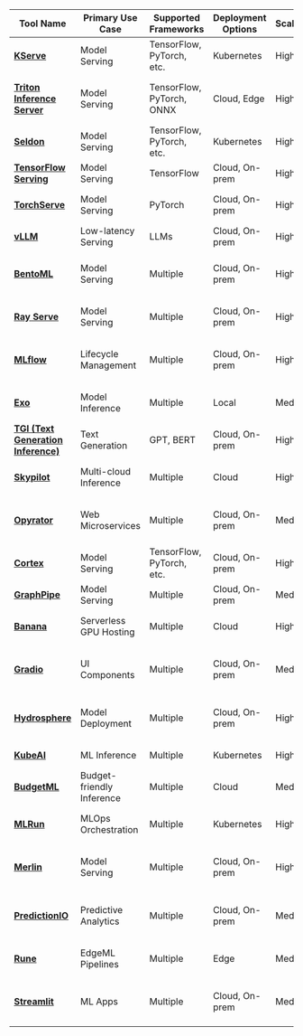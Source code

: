 | Tool Name          | Primary Use Case       | Supported Frameworks       | Deployment Options       | Scalability | Latency | Ease of Use | Community Support | License     | Open-Source | Origin  | Language of Development | CNCF Status | Additional Features                          | Last Commit |
|--------------------|------------------------|----------------------------|--------------------------|-------------|---------|-------------|-------------------|-------------|-------------|---------|-------------------------|-------------|----------------------------------------------|--------------|
| [**KServe**](https://github.com/kserve/kserve)             | Model Serving          | TensorFlow, PyTorch, etc.  | Kubernetes               | High        | Low     | Medium      | High              | Apache 2.0  | Yes         | USA     | Python, Go              | Incubating  | Multi-model serving, autoscaling             | 2025-03-10   |
| [**Triton Inference Server**](https://github.com/triton-inference-server/server)   | Model Serving          | TensorFlow, PyTorch, ONNX  | Cloud, Edge              | High        | Low     | Medium      | High              | BSD 3-Clause| Yes         | USA     | C++, Python             | No          | Model ensemble, dynamic batching             | 2025-03-09   |
| [**Seldon**](https://github.com/SeldonIO/seldon-core)             | Model Serving          | TensorFlow, PyTorch, etc.  | Kubernetes               | High        | Low     | Medium      | High              | Apache 2.0  | Yes         | Europe  | Python, Go              | Incubating  | Monitoring, explainability                   | 2025-03-08   |
| [**TensorFlow Serving**](https://github.com/tensorflow/serving) | Model Serving          | TensorFlow                 | Cloud, On-prem           | High        | Low     | High        | High              | Apache 2.0  | Yes         | USA     | C++                     | No          | Model versioning                             | 2025-03-07   |
| [**TorchServe**](https://github.com/pytorch/serve)         | Model Serving          | PyTorch                    | Cloud, On-prem           | High        | Low     | High        | High              | Apache 2.0  | Yes         | USA     | Python, Java            | No          | Multi-model serving, metrics                 | 2025-03-06   |
| [**vLLM**](https://github.com/vllm-project/vllm)              | Low-latency Serving    | LLMs                       | Cloud, On-prem           | High        | Very Low| Medium      | Medium            | Apache 2.0  | Yes         | USA     | Python                 | No          | Optimized for LLMs                           | 2025-03-05   |
| [**BentoML**](https://github.com/bentoml/BentoML)            | Model Serving          | Multiple                   | Cloud, On-prem           | High        | Low     | High        | High              | Apache 2.0  | Yes         | USA     | Python                 | No          | Model management, deployment options         | 2025-03-04   |
| [**Ray Serve**](https://github.com/ray-project/ray)          | Model Serving          | Multiple                   | Cloud, On-prem           | High        | Low     | Medium      | High              | Apache 2.0  | Yes         | USA     | Python                 | No          | Scalable, integrates with Ray                | 2025-03-03   |
| [**MLflow**](https://github.com/mlflow/mlflow)             | Lifecycle Management   | Multiple                   | Cloud, On-prem           | High        | Medium  | High        | High              | Apache 2.0  | Yes         | USA     | Python                 | No          | Experiment tracking, model registry          | 2025-03-02   |
| [**Exo**](https://github.com/exo-explore/exo)                | Model Inference        | Multiple                   | Local                    | Medium      | Medium  | Medium      | Medium            | Apache 2.0  | Yes         | Europe  | Python                 | No          | Tailored for local environments              | 2025-03-01   |
| [**TGI (Text Generation Inference)**](https://github.com/huggingface/text-generation-inference) | Text Generation        | GPT, BERT                  | Cloud, On-prem           | High        | Low     | Medium      | High              | Apache 2.0  | Yes         | USA     | Python                 | No          | Optimized for text generation                | 2025-02-28   |
| [**Skypilot**](https://github.com/skypilot-org/skypilot)           | Multi-cloud Inference  | Multiple                   | Cloud                    | High        | Medium  | Medium      | Medium            | Apache 2.0  | Yes         | USA     | Python                 | No          | Cost-efficient, flexible                     | 2025-02-27   |
| [**Opyrator**](https://github.com/ml-tooling/opyrator)           | Web Microservices      | Multiple                   | Cloud, On-prem           | Medium      | Medium  | High        | Medium            | Apache 2.0  | Yes         | Europe  | Python                 | No          | Transforms ML code into web microservices    | 2025-02-26   |
| [**Cortex**](https://github.com/cortexlabs/cortex)             | Model Serving          | TensorFlow, PyTorch, etc.  | Cloud, On-prem           | High        | Low     | Medium      | Medium            | Apache 2.0  | Yes         | USA     | Python, Go              | No          | Deploys models as APIs                       | 2025-02-25   |
| [**GraphPipe**](https://github.com/oracle/graphpipe)          | Model Serving          | Multiple                   | Cloud, On-prem           | Medium      | Medium  | Medium      | Medium            | Apache 2.0  | Yes         | USA     | Go                      | No          | Standardized APIs                            | 2025-02-24   |
| [**Banana**](https://www.banana.dev/)             | Serverless GPU Hosting | Multiple                   | Cloud                    | High        | Low     | High        | Medium            | Proprietary | No          | USA     | Python                 | No          | Minimal integration effort                   | 2025-02-23   |
| [**Gradio**](https://github.com/gradio-app/gradio)             | UI Components          | Multiple                   | Cloud, On-prem           | Medium      | Medium  | High        | High              | Apache 2.0  | Yes         | USA     | Python                 | No          | Custom, user-friendly UI components          | 2025-02-22   |
| [**Hydrosphere**](https://github.com/Hydrospheredata/hydro-serving)        | Model Deployment       | Multiple                   | Cloud, On-prem           | High        | Medium  | Medium      | Medium            | Apache 2.0  | Yes         | Europe  | Scala                  | No          | Seamless deployment and monitoring           | 2025-02-21   |
| [**KubeAI**](https://github.com/substratusai/kubeai)             | ML Inference           | Multiple                   | Kubernetes               | High        | Medium  | Medium      | Medium            | Apache 2.0  | Yes         | USA     | Python, Go              | No          | Efficient ML inference                       | 2025-02-20   |
| [**BudgetML**](https://github.com/ebhy/budgetml)           | Budget-friendly Inference | Multiple               | Cloud                    | Medium      | Medium  | High        | Medium            | MIT         | Yes         | USA     | Python                 | No          | Budget-friendly deployment                   | 2025-02-19   |
| [**MLRun**](https://github.com/mlrun/mlrun)              | MLOps Orchestration    | Multiple                   | Kubernetes               | High        | Medium  | Medium      | Medium            | Apache 2.0  | Yes         | USA     | Python                 | No          | Simplifies ML model deployment               | 2025-02-18   |
| [**Merlin**](https://github.com/gojek/merlin)             | Model Serving          | Multiple                   | Cloud, On-prem           | High        | Medium  | Medium      | Medium            | Apache 2.0  | Yes         | Asia    | Python, Go              | No          | Platform for deploying and serving models    | 2025-02-17   |
| [**PredictionIO**](https://github.com/apache/predictionio)       | Predictive Analytics   | Multiple                   | Cloud, On-prem           | Medium      | Medium  | Medium      | Medium            | Apache 2.0  | Yes         | USA     | Scala                  | No          | Event collection, algorithm deployment       | 2025-02-16   |
| [**Rune**](https://github.com/hotg-ai/rune)               | EdgeML Pipelines       | Multiple                   | Edge                     | Medium      | Medium  | Medium      | Medium            | Apache 2.0  | Yes         | USA     | Rust                   | No          | Containers for EdgeML pipelines              | 2025-02-15   |
| [**Streamlit**](https://github.com/streamlit/streamlit)          | ML Apps                | Multiple                   | Cloud, On-prem           | Medium      | Medium  | High        | High              | Apache 2.0  | Yes         | USA     | Python                 | No          | Simple Python scripts for ML apps            | 2025-02-14   |